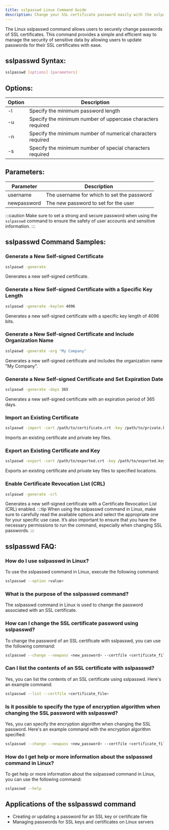 ```yaml
---
title: sslpasswd Linux Command Guide
description: Change your SSL certificate password easily with the sslpasswd command. Secure your sensitive data efficiently.
---
```


The Linux sslpasswd command allows users to securely change passwords of SSL certificates. This command provides a simple and efficient way to manage the security of sensitive data by allowing users to update passwords for their SSL certificates with ease.

## sslpasswd Syntax:
```bash
sslpasswd [options] [parameters]
```

## Options:
| Option | Description |
|--------|-------------|
| -l     | Specify the minimum password length |
| -u     | Specify the minimum number of uppercase characters required |
| -n     | Specify the minimum number of numerical characters required |
| -s     | Specify the minimum number of special characters required |

## Parameters:
| Parameter   | Description                   |
|-------------|-------------------------------|
| username    | The username for which to set the password |
| newpassword | The new password to set for the user |

:::caution
Make sure to set a strong and secure password when using the `sslpasswd` command to ensure the safety of user accounts and sensitive information.
:::
## sslpasswd Command Samples:
### Generate a New Self-signed Certificate
```bash
sslpaswd -generate
```
Generates a new self-signed certificate.

### Generate a New Self-signed Certificate with a Specific Key Length
```bash
sslpaswd -generate -keylen 4096
```
Generates a new self-signed certificate with a specific key length of 4096 bits.

### Generate a New Self-signed Certificate and Include Organization Name
```bash
sslpaswd -generate -org "My Company"
```
Generates a new self-signed certificate and includes the organization name "My Company".

### Generate a New Self-signed Certificate and Set Expiration Date
```bash
sslpaswd -generate -days 365
```
Generates a new self-signed certificate with an expiration period of 365 days.

### Import an Existing Certificate
```bash
sslpaswd -import -cert /path/to/certificate.crt -key /path/to/private.key
```
Imports an existing certificate and private key files.

### Export an Existing Certificate and Key
```bash
sslpaswd -export -cert /path/to/exported.crt -key /path/to/exported.key
```
Exports an existing certificate and private key files to specified locations.

### Enable Certificate Revocation List (CRL)
```bash
sslpaswd -generate -crl
```
Generates a new self-signed certificate with a Certificate Revocation List (CRL) enabled.
:::tip
When using the sslpasswd command in Linux, make sure to carefully read the available options and select the appropriate one for your specific use case. It’s also important to ensure that you have the necessary permissions to run the command, especially when changing SSL passwords.
:::

## sslpasswd FAQ:
### How do I use sslpasswd in Linux?
To use the sslpasswd command in Linux, execute the following command:
```bash
sslpasswd --option <value>
```

### What is the purpose of the sslpasswd command?
The sslpasswd command in Linux is used to change the password associated with an SSL certificate.

### How can I change the SSL certificate password using sslpasswd?
To change the password of an SSL certificate with sslpasswd, you can use the following command:
```bash
sslpasswd --change --newpass <new_password> --certfile <certificate_file>
```

### Can I list the contents of an SSL certificate with sslpasswd?
Yes, you can list the contents of an SSL certificate using sslpasswd. Here's an example command:
```bash
sslpasswd --list --certfile <certificate_file>
```

### Is it possible to specify the type of encryption algorithm when changing the SSL password with sslpasswd?
Yes, you can specify the encryption algorithm when changing the SSL password. Here's an example command with the encryption algorithm specified:
```bash
sslpasswd --change --newpass <new_password> --certfile <certificate_file> --encalg <encryption_algorithm>
```

### How do I get help or more information about the sslpasswd command in Linux?
To get help or more information about the sslpasswd command in Linux, you can use the following command:
```bash
sslpasswd --help
```
## Applications of the sslpasswd command

- Creating or updating a password for an SSL key or certificate file
- Managing passwords for SSL keys and certificates on Linux servers